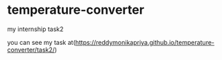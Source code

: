 # temperature-converter
my internship task2

you can see my task at(https://reddymonikapriya.github.io/temperature-converter/task2/)

